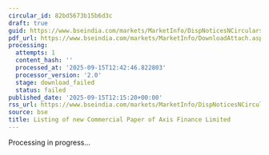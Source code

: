 ```yaml
---
circular_id: 82bd5673b15b6d3c
draft: true
guid: https://www.bseindia.com/markets/MarketInfo/DispNoticesNCirculars.aspx?Noticeid={41FF1FCE-E0EE-4DDB-86A8-A41D55B5B5C9}&noticeno=20250915-40&dt=09/15/2025&icount=40&totcount=50&flag=0
pdf_url: https://www.bseindia.com/markets/MarketInfo/DownloadAttach.aspx?id=20250915-40&attachedId=
processing:
  attempts: 1
  content_hash: ''
  processed_at: '2025-09-15T12:42:46.822803'
  processor_version: '2.0'
  stage: download_failed
  status: failed
published_date: '2025-09-15T12:15:20+00:00'
rss_url: https://www.bseindia.com/markets/MarketInfo/DispNoticesNCirculars.aspx?Noticeid={41FF1FCE-E0EE-4DDB-86A8-A41D55B5B5C9}&noticeno=20250915-40&dt=09/15/2025&icount=40&totcount=50&flag=0
source: bse
title: Listing of new Commercial Paper of Axis Finance Limited
---
```


Processing in progress...